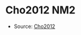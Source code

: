 <a name="material" />

# Cho2012 NM2
<script type="application/ld+json">
  {
    "@context": "https://schema.org/",
    "@type": "ChemicalSubstance",
    "http://purl.org/dc/terms/conformsTo":
      {
        "@type": "CreativeWork",
        "@id": "https://bioschemas.org/profiles/ChemicalSubstance/0.4-RELEASE/"
      },
    "@id": "https://egonw.github.io/nanowiki/nanowiki189.html#material",
    "name": "Cho2012 NM2",
    "sameAs": "http://127.0.0.1/mediawiki/index.php/Special:URIResolver/Cho2012_NM2"
  }
</script>


* Source: [Cho2012](http://127.0.0.1/mediawiki/index.php/Special:URIResolver/Cho2012)
